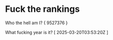 # Fuck the rankings

Who the hell am I?
{ 9527376 }

What fucking year is it?
[ 2025-03-20T03:53:20Z ]
